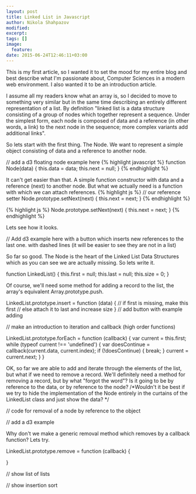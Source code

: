 ```yaml
---
layout: post
title: Linked List in Javascript
author: Nikola Shahpazov
modified:
excerpt:
tags: []
image:
  feature:
date: 2015-06-24T12:46:11+03:00
---
```


This is my first article, so I wanted it to set the mood for my entire blog and best describe what I'm passionate about, Computer Sciences in a modern web environment. I also wanted it to be an introduction article.

I assume all my readers know what an array is, so I decided to move to something very similar but in the same time describing an entirely different representation of a list.
By definition "linked list is a data structure consisting of a group of nodes which together represent a sequence. Under the simplest form, each node is composed of data and a reference (in other words, a link) to the next node in the sequence; more complex variants add additional links".

So lets start with the first thing. The Node. We want to represent a simple object consisting of data and a reference to another node.

// add a d3 floating node example here
{% highlight javascript %}
function Node(data) {
  this.data = data;
  this.next = null;
}
{% endhighlight %}

It can't get easier than that. A simple function constructor with data and a reference (next) to another node. But what we actually need is a function with which we can attach references.
{% highlight js %}
// our reference setter
Node.prototype.setNext(next) {
  this.next = next;
}
{% endhighlight %}


{% highlight js %}
Node.prototype.setNext(next) {
  this.next = next;
}
{% endhighlight %}

Lets see how it looks.

// Add d3 example here with a button which inserts new references to the last one. with dashed lines (it will be easier to see they are not in a list)

So far so good. The Node is the heart of the Linked List Data Structures which as you can see we are actually missing. So lets write it.

function LinkedList() {
  this.first = null;
  this.last = null;
  this.size = 0;
}

Of course, we'll need some method for adding a record to the list, the array's equivalent Array.prototype.push.

LinkedList.prototype.insert = function (data) {
  // if first is missing, make this first
// else attach it to last and increase size
}
// add button with example adding

// make an introduction to iteration and callback (high order functions)

LinkedList.prototype.forEach = function (callback) {
  var current = this.first;
  while (typeof current !== 'undefined') {
    var doesContinue = callback(current.data, current.index);
    if (!doesContinue) {
      break;
    }
    current = current.next;
  }
}

OK, so far we are able to add and iterate through the elements of the list, but what if we need to remove a record. We'll definitely need a method for removing a record, but by what "forgot the word"? Is it going to be by reference to the data, or by reference to the node?
/*Wouldn't it be best if we try to hide the implementation of the Node entirely in the curtains of the LinkedList class and just show the data? */

// code for removal of a node by reference to the object

// add a d3 example

Why don't we make a generic removal method which removes by a callback function? Lets try.

LinkedList.prototype.remove = function (callback) {

}

// show list of lists

// show insertion sort